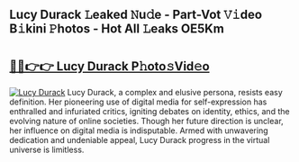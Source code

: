 ## Lucy Durack 𝙻eaked 𝙽u𝚍e - Part-Vot 𝚅𝚒deo B𝚒kini 𝙿hotos - Hot All 𝙻eaks OE5Km

# <h2><a href="http://ld1xt9.urlbe.top/?page=Lucy+Durack">🔗🔗👉👉 Lucy Durack P𝚑oto𝚜Vid𝚎o</a></h2>

[![Lucy Durack](https://i.imgur.com/eBuTRDB.gif)](http://ld1xt9.urlbe.top/?page=Lucy+Durack)
Lucy Durack, a complex and elusive persona, resists easy definition. Her pioneering use of digital media for self-expression has enthralled and infuriated critics, igniting debates on identity, ethics, and the evolving nature of online societies. Though her future direction is unclear, her influence on digital media is indisputable. Armed with unwavering dedication and undeniable appeal, Lucy Durack progress in the virtual universe is limitless.
